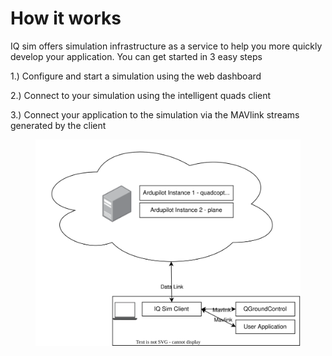 # How it works

IQ sim offers simulation infrastructure as a service to help you more quickly develop your application. You can get started in 3 easy steps&#x20;

1.) Configure and start a simulation using the web dashboard&#x20;

2.) Connect to your simulation using the intelligent quads client&#x20;

3.) Connect your application to the simulation via the MAVlink streams generated by the client&#x20;



<figure><img src=".gitbook/assets/iq_sim_server (1).svg" alt=""><figcaption></figcaption></figure>
